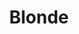 ---
title: "Blonde"
daterelease: "August 20 2016"
artist: "Frank Ocean"
slug: "Blonde"
photopath: "/Blonde.webp"
spotify: "https://open.spotify.com/album/3mH6qwIy9crq0I9YQbOuDf?si=8YN30rT3TH-Ceej1Q82XeQ"
---